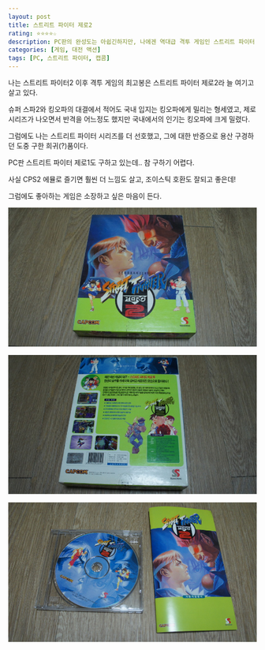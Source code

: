 ```yaml
---
layout: post
title: 스트리트 파이터 제로2
rating: ⭐️⭐️⭐️⭐️☆
description: PC판의 완성도는 아쉽긴하지만, 나에겐 역대급 격투 게임인 스트리트 파이터 제로 시리즈 중 최고의 작품
categories: [게임, 대전 액션]
tags: [PC, 스트리트 파이터, 캡콤]
---
```


나는 스트리트 파이터2 이후 격투 게임의 최고봉은 스트리트 파이터 제로2라 늘 여기고 살고 있다.

슈퍼 스파2와 킹오파의 대결에서 적어도 국내 입지는 킹오파에게 밀리는 형세였고, 제로 시리즈가 나오면서 반격을 어느정도 했지만 국내에서의 인기는 킹오파에 크게 밀렸다.

그럼에도 나는 스트리트 파이터 시리즈를 더 선호했고, 그에 대한 반증으로 용산 구경하던 도중 구한 희귀(?)품이다.

PC판 스트리트 파이터 제로1도 구하고 있는데.. 참 구하기 어렵다.

사실 CPS2 에뮬로 즐기면 훨씬 더 느낌도 살고, 조이스틱 호환도 잘되고 좋은데!

그럼에도 좋아하는 게임은 소장하고 싶은 마음이 든다.

![SF](../../images/2013/sfz2_00.jpg)

![SF](../../images/2013/sfz2_01.jpg)

![SF](../../images/2013/sfz2_02.jpg)
